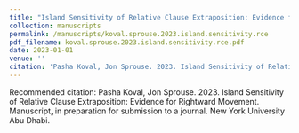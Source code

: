 ```yaml
---
title: "Island Sensitivity of Relative Clause Extraposition: Evidence for Rightward Movement"
collection: manuscripts
permalink: /manuscripts/koval.sprouse.2023.island.sensitivity.rce
pdf_filename: koval.sprouse.2023.island.sensitivity.rce.pdf
date: 2023-01-01
venue: ''
citation: 'Pasha Koval, Jon Sprouse. 2023. Island Sensitivity of Relative Clause Extraposition: Evidence for Rightward Movement. Manuscript, in preparation for submission to a journal. New York University Abu Dhabi.'
---
```


Recommended citation: Pasha Koval, Jon Sprouse. 2023. Island Sensitivity of Relative Clause Extraposition: Evidence for Rightward Movement. Manuscript, in preparation for submission to a journal. New York University Abu Dhabi.